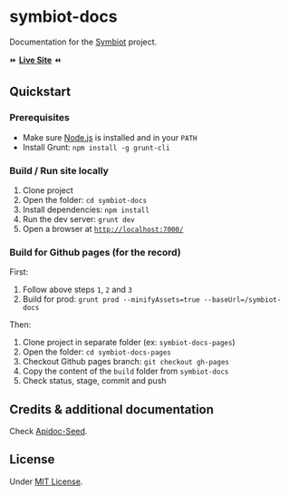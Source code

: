 # symbiot-docs

Documentation for the [Symbiot](https://github.com/fpoulin/symbiot) project.

:fast_forward:  **[Live Site](https://fpoulin.github.com/symbiot-docs)**  :rewind:

## Quickstart

### Prerequisites

  - Make sure [Node.js](http://nodejs.org/) is installed and in your `PATH`
  - Install Grunt: `npm install -g grunt-cli`

### Build / Run site locally

  1. Clone project
  2. Open the folder: `cd symbiot-docs`
  3. Install dependencies: `npm install`
  4. Run the dev server: `grunt dev`
  5. Open a browser at [`http://localhost:7000/`](http://localhost:7000/)

### Build for Github pages (for the record)

First:
  1. Follow above steps `1`, `2` and `3`
  2. Build for prod: `grunt prod --minifyAssets=true --baseUrl=/symbiot-docs`

Then:
  1. Clone project in separate folder (ex: `symbiot-docs-pages`)
  2. Open the folder: `cd symbiot-docs-pages`
  2. Checkout Github pages branch: `git checkout gh-pages`
  3. Copy the content of the `build` folder from `symbiot-docs`
  4. Check status, stage, commit and push

## Credits & additional documentation

Check [Apidoc-Seed](https://github.com/lotaris/apidoc-seed).

## License

Under [MIT License](http://opensource.org/licenses/MIT).
